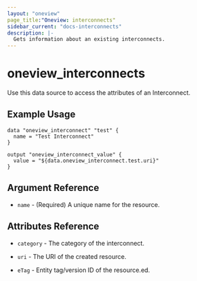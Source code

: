 ```yaml
---
layout: "oneview"
page_title:"Oneview: interconnects"
sidebar_current: "docs-interconnects"
description: |-
  Gets information about an existing interconnects.
---
```


# oneview\_interconnects

Use this data source to access the attributes of an Interconnect.

## Example Usage

```hcl
data "oneview_interconnect" "test" {
  name = "Test Interconnect"
}

output "oneview_interconnect_value" {
  value = "${data.oneview_interconnect.test.uri}"
}
```

## Argument Reference

* `name` - (Required) A unique name for the resource.

## Attributes Reference


* `category` - The category of the interconnect.

* `uri` - The URI of the created resource.

* `eTag` - Entity tag/version ID of the resource.ed.
